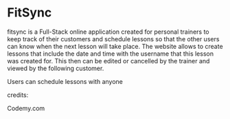 # FitSync

fitsync is a Full-Stack online application created for personal trainers to keep track of their customers and schedule lessons so that the other users can know when the next lesson will take place. The website allows to create lessons that include the date and time with the username that this lesson was created for. This then can be edited or cancelled by the trainer and viewed by the following customer.

Users can schedule lessons with anyone 


credits:


Codemy.com
